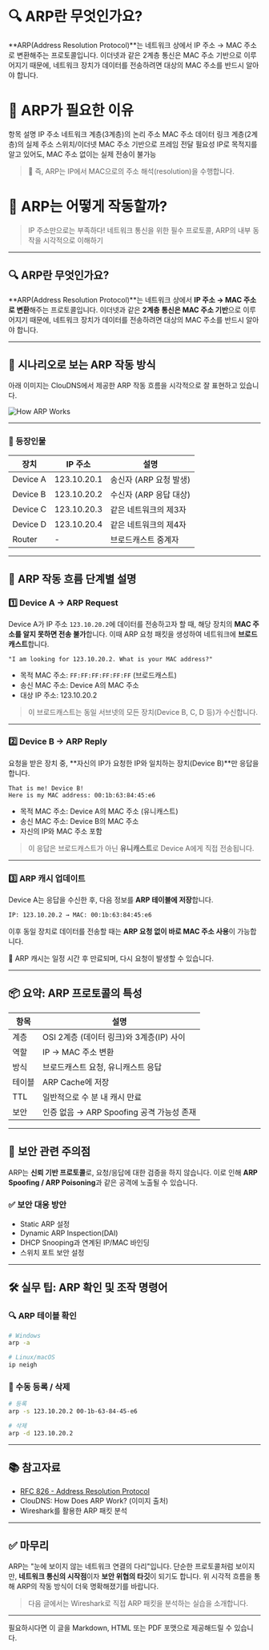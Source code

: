 # 🔍 ARP란 무엇인가요?
**ARP(Address Resolution Protocol)**는 네트워크 상에서 IP 주소 → MAC 주소로 변환해주는 프로토콜입니다. 이더넷과 같은 2계층 통신은 MAC 주소 기반으로 이루어지기 때문에, 네트워크 장치가 데이터를 전송하려면 대상의 MAC 주소를 반드시 알아야 합니다.

# 🧱 ARP가 필요한 이유
항목	설명
IP 주소	네트워크 계층(3계층)의 논리 주소
MAC 주소	데이터 링크 계층(2계층)의 실제 주소
스위치/이더넷	MAC 주소 기반으로 프레임 전달
필요성	IP로 목적지를 알고 있어도, MAC 주소 없이는 실제 전송이 불가능

> 🧠 즉, ARP는 IP에서 MAC으로의 주소 해석(resolution)을 수행합니다.



# 📡 ARP는 어떻게 작동할까?

> IP 주소만으로는 부족하다! 네트워크 통신을 위한 필수 프로토콜, ARP의 내부 동작을 시각적으로 이해하기

---

## 🔍 ARP란 무엇인가요?

\*\*ARP(Address Resolution Protocol)\*\*는 네트워크 상에서 **IP 주소 → MAC 주소로 변환**해주는 프로토콜입니다. 이더넷과 같은 **2계층 통신은 MAC 주소 기반**으로 이루어지기 때문에, 네트워크 장치가 데이터를 전송하려면 대상의 MAC 주소를 반드시 알아야 합니다.

---

## 🧠 시나리오로 보는 ARP 작동 방식

아래 이미지는 ClouDNS에서 제공한 ARP 작동 흐름을 시각적으로 잘 표현하고 있습니다.

![How ARP Works](attachment:/mnt/data/How-Does-ARP-Work.png)

---

### 📘 등장인물

| 장치       | IP 주소       | 설명              |
| -------- | ----------- | --------------- |
| Device A | 123.10.20.1 | 송신자 (ARP 요청 발생) |
| Device B | 123.10.20.2 | 수신자 (ARP 응답 대상) |
| Device C | 123.10.20.3 | 같은 네트워크의 제3자    |
| Device D | 123.10.20.4 | 같은 네트워크의 제4자    |
| Router   | -           | 브로드캐스트 중계자      |

---

## 🔄 ARP 작동 흐름 단계별 설명

### 1️⃣ Device A → ARP Request

Device A가 IP 주소 `123.10.20.2`에 데이터를 전송하고자 할 때, 해당 장치의 **MAC 주소를 알지 못하면 전송 불가**합니다. 이때 ARP 요청 패킷을 생성하여 네트워크에 **브로드캐스트**합니다.

```
"I am looking for 123.10.20.2. What is your MAC address?"
```

* 목적 MAC 주소: `FF:FF:FF:FF:FF:FF` (브로드캐스트)
* 송신 MAC 주소: Device A의 MAC 주소
* 대상 IP 주소: 123.10.20.2

> 이 브로드캐스트는 동일 서브넷의 모든 장치(Device B, C, D 등)가 수신합니다.

---

### 2️⃣ Device B → ARP Reply

요청을 받은 장치 중, \*\*자신의 IP가 요청한 IP와 일치하는 장치(Device B)\*\*만 응답을 합니다.

```
That is me! Device B!  
Here is my MAC address: 00:1b:63:84:45:e6
```

* 목적 MAC 주소: Device A의 MAC 주소 (유니캐스트)
* 송신 MAC 주소: Device B의 MAC 주소
* 자신의 IP와 MAC 주소 포함

> 이 응답은 브로드캐스트가 아닌 **유니캐스트**로 Device A에게 직접 전송됩니다.

---

### 3️⃣ ARP 캐시 업데이트

Device A는 응답을 수신한 후, 다음 정보를 **ARP 테이블에 저장**합니다.

```bash
IP: 123.10.20.2 → MAC: 00:1b:63:84:45:e6
```

이후 동일 장치로 데이터를 전송할 때는 **ARP 요청 없이 바로 MAC 주소 사용**이 가능합니다.

📌 ARP 캐시는 일정 시간 후 만료되며, 다시 요청이 발생할 수 있습니다.

---

## 📦 요약: ARP 프로토콜의 특성

| 항목  | 설명                             |
| --- | ------------------------------ |
| 계층  | OSI 2계층 (데이터 링크)와 3계층(IP) 사이   |
| 역할  | IP → MAC 주소 변환                 |
| 방식  | 브로드캐스트 요청, 유니캐스트 응답            |
| 테이블 | ARP Cache에 저장                  |
| TTL | 일반적으로 수 분 내 캐시 만료              |
| 보안  | 인증 없음 → ARP Spoofing 공격 가능성 존재 |

---

## 🔐 보안 관련 주의점

ARP는 **신뢰 기반 프로토콜**로, 요청/응답에 대한 검증을 하지 않습니다. 이로 인해 **ARP Spoofing / ARP Poisoning**과 같은 공격에 노출될 수 있습니다.

### ✅ 보안 대응 방안

* Static ARP 설정
* Dynamic ARP Inspection(DAI)
* DHCP Snooping과 연계된 IP/MAC 바인딩
* 스위치 포트 보안 설정

---

## 🛠️ 실무 팁: ARP 확인 및 조작 명령어

### 🔍 ARP 테이블 확인

```bash
# Windows
arp -a

# Linux/macOS
ip neigh
```

### 🔧 수동 등록 / 삭제

```bash
# 등록
arp -s 123.10.20.2 00-1b-63-84-45-e6

# 삭제
arp -d 123.10.20.2
```

---

## 📚 참고자료

* [RFC 826 - Address Resolution Protocol](https://datatracker.ietf.org/doc/html/rfc826)
* ClouDNS: How Does ARP Work? (이미지 출처)
* Wireshark를 활용한 ARP 패킷 분석

---

## ✅ 마무리

ARP는 "눈에 보이지 않는 네트워크 연결의 다리"입니다. 단순한 프로토콜처럼 보이지만, **네트워크 통신의 시작점**이자 **보안 위협의 타깃**이 되기도 합니다.
위 시각적 흐름을 통해 ARP의 작동 방식이 더욱 명확해졌기를 바랍니다.

> 다음 글에서는 Wireshark로 직접 ARP 패킷을 분석하는 실습을 소개합니다.

---

필요하시다면 이 글을 Markdown, HTML 또는 PDF 포맷으로 제공해드릴 수 있습니다.

